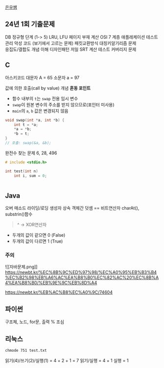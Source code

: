[은우쌤](https://www.youtube.com/@eunwoossaem)
## 24년 1회 기출문제
DB 정규형 단계 (1-> 5)
LRU, LFU 페이지 부재 계산
OSI 7 계층
애플레케이션 테스트 관리
악성 코드 (보기에서 고르는 문제)
패킷교환방식
대칭키알기리즘 문제  
응집도/결합도 개념 이해
디자인패턴 저일
SRT 계산
 테스트 커버리지 문제

 


## C
아스키코드
대문자 A = 65
소문자 a = 97

값에 의한 호출(call by value) 개념
**혼동 포인트**
- 함수 내부의 `t`는 `swap` 전용 임시 변수
- `swap`이 원본 변수의 주소를 받지 않으므로(포인터 미사용)    
- `main`의 `a`, `b` 값은 변경되지 않음
```c
void swap(int *a, int *b) {
    int t = *a;
    *a = *b;
    *b = t;
}
// 호출: swap(&a, &b);
```

완전수 찾는 문제
6, 28, 496
```c
# include <stdio.h>

int test(int n)
	int i, sum = 0;
	
```

## Java
오버 매소드 라이딩/로딩
생성자
상속
객체간 덧셈 ==
비트연산자 
charAt(), substrin()함수

>^ 
-> XOR연산자 
- 두개의 값이 같으면 0 (False)
- 두개의 값이 다르면 1 (True)
### 주의
![[자바문제.png]]
https://newbt.kr/%EC%8B%9C%ED%97%98/%EC%A0%95%EB%B3%B4%EC%B2%98%EB%A6%AC%EA%B8%B0%EC%82%AC%20%EC%8B%A4%EA%B8%B0/%EB%9E%9C%EB%8D%A4

https://newbt.kr/%EB%AC%B8%EC%A0%9C/74604

## 파이썬
구조체, 노드, for문, 출력 % 조심
## 리눅스
```bash
chmode 751 test.txt
```
읽기(4)/쓰기(2)/실행(1) = 4 + 2 + 1 = 7
읽기/실행 = 4 + 1
실행 = 1

